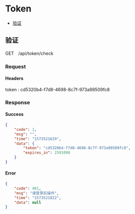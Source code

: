 # Token
* [验证](#验证)

## 验证
GET　/api/token/check

### Request

#### Headers
token : cd5320b4-f7d8-4698-8c7f-973a98509fc8

### Response

#### Success

```json
{
    "code": 1,
    "msg": "",
    "time": "1573521629",
    "data": {
        "token": "cd5320b4-f7d8-4698-8c7f-973a98509fc8",
        "expires_in": 2591098
    }
}
```

#### Error

```json
{
    "code": 401,
    "msg": "请登录后操作",
    "time": "1573521822",
    "data": null
}
```
